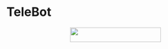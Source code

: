 # TeleBot

<p align="center"><a href="https://heroku.com/deploy?template=https://github.com/Lasindu248/TeleBot"> <img src="https://img.shields.io/badge/Deploy%20To%20Heroku-blueviolet?style=for-the-badge&logo=heroku" width="210" height="34.45"/></a></p>

